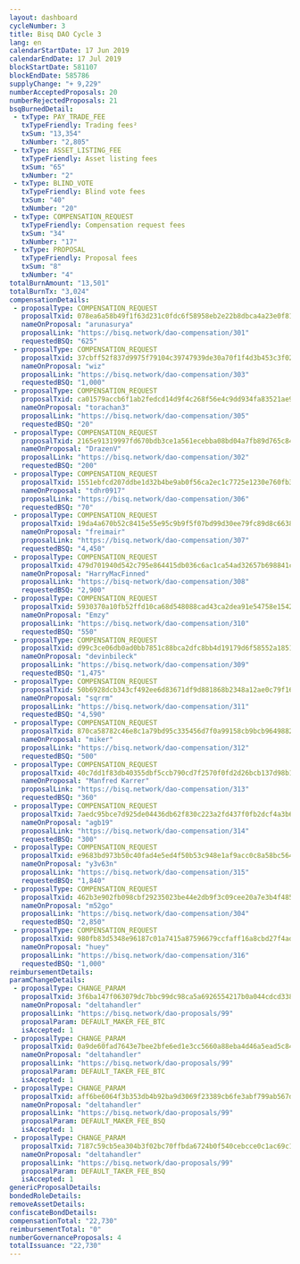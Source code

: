 ```yaml
---
layout: dashboard
cycleNumber: 3
title: Bisq DAO Cycle 3
lang: en
calendarStartDate: 17 Jun 2019
calendarEndDate: 17 Jul 2019
blockStartDate: 581107
blockEndDate: 585786
supplyChange: "+ 9,229"
numberAcceptedProposals: 20
numberRejectedProposals: 21
bsqBurnedDetail:
 - txType: PAY_TRADE_FEE
   txTypeFriendly: Trading fees²
   txSum: "13,354"
   txNumber: "2,805"
 - txType: ASSET_LISTING_FEE
   txTypeFriendly: Asset listing fees
   txSum: "65"
   txNumber: "2"
 - txType: BLIND_VOTE
   txTypeFriendly: Blind vote fees
   txSum: "40"
   txNumber: "20"
 - txType: COMPENSATION_REQUEST
   txTypeFriendly: Compensation request fees
   txSum: "34"
   txNumber: "17"
 - txType: PROPOSAL
   txTypeFriendly: Proposal fees
   txSum: "8"
   txNumber: "4"
totalBurnAmount: "13,501"
totalBurnTx: "3,024"
compensationDetails: 
 - proposalType: COMPENSATION_REQUEST
   proposalTxid: 078ea6a58b49f1f63d231c0fdc6f58958eb2e22b8dbca4a23e0f81081753f82e
   nameOnProposal: "arunasurya"
   proposalLink: "https://bisq.network/dao-compensation/301"
   requestedBSQ: "625"
 - proposalType: COMPENSATION_REQUEST
   proposalTxid: 37cbff52f837d9975f79104c39747939de30a70f1f4d3b453c3f02f215092e21
   nameOnProposal: "wiz"
   proposalLink: "https://bisq.network/dao-compensation/303"
   requestedBSQ: "1,000"
 - proposalType: COMPENSATION_REQUEST
   proposalTxid: ca01579accb6f1ab2fedcd14d9f4c268f56e4c9dd934fa83521ae9e006ac991d
   nameOnProposal: "torachan3"
   proposalLink: "https://bisq.network/dao-compensation/305"
   requestedBSQ: "20"
 - proposalType: COMPENSATION_REQUEST
   proposalTxid: 2165e91319997fd670bdb3ce1a561ecebba08bd04a7fb89d765c8408461129b8
   nameOnProposal: "DrazenV"
   proposalLink: "https://bisq.network/dao-compensation/302"
   requestedBSQ: "200"
 - proposalType: COMPENSATION_REQUEST
   proposalTxid: 1551ebfcd207ddbe1d32b4be9ab0f56ca2ec1c7725e1230e760fb3dfd2df0110
   nameOnProposal: "tdhr0917"
   proposalLink: "https://bisq.network/dao-compensation/306"
   requestedBSQ: "70"
 - proposalType: COMPENSATION_REQUEST
   proposalTxid: 19da4a670b52c8415e55e95c9b9f5f07bd99d30ee79fc89d8c66381850ea4e50
   nameOnProposal: "freimair"
   proposalLink: "https://bisq.network/dao-compensation/307"
   requestedBSQ: "4,450"
 - proposalType: COMPENSATION_REQUEST
   proposalTxid: 479d701940d542c795e864415db036c6ac1ca54ad32657b698841c9a664afc7f
   nameOnProposal: "HarryMacFinned"
   proposalLink: "https://bisq-network/dao-compensation/308"
   requestedBSQ: "2,900"
 - proposalType: COMPENSATION_REQUEST
   proposalTxid: 5930370a10fb52ffd10ca68d548088cad43ca2dea91e54758e15423929f8154f
   nameOnProposal: "Emzy"
   proposalLink: "https://bisq.network/dao-compensation/310"
   requestedBSQ: "550"
 - proposalType: COMPENSATION_REQUEST
   proposalTxid: d99c3ce06db0ad0bb7851c88bca2dfc8bb4d19179d6f58552a1851e1dd92d68d
   nameOnProposal: "devinbileck"
   proposalLink: "https://bisq.network/dao-compensation/309"
   requestedBSQ: "1,475"
 - proposalType: COMPENSATION_REQUEST
   proposalTxid: 50b6928dcb343cf492ee6d83671df9d881868b2348a12ae0c79f167aaab7d5df
   nameOnProposal: "sqrrm"
   proposalLink: "https://bisq.network/dao-compensation/311"
   requestedBSQ: "4,590"
 - proposalType: COMPENSATION_REQUEST
   proposalTxid: 870ca58782c46e8c1a79bd95c335456d7f0a99158cb9bcb9649882dcdb732337
   nameOnProposal: "miker"
   proposalLink: "https://bisq.network/dao-compensation/312"
   requestedBSQ: "500"
 - proposalType: COMPENSATION_REQUEST
   proposalTxid: 40c7dd1f83db40355dbf5ccb790cd7f2570f0fd2d26bcb137d98b101ed0c3e86
   nameOnProposal: "Manfred Karrer"
   proposalLink: "https://bisq.network/dao-compensation/313"
   requestedBSQ: "360"
 - proposalType: COMPENSATION_REQUEST
   proposalTxid: 7aedc95bce7d925de04436db62f830c223a2fd437f0fb2dcf4a3b6775ebab820
   nameOnProposal: "agb19"
   proposalLink: "https://bisq.network/dao-compensation/314"
   requestedBSQ: "300"
 - proposalType: COMPENSATION_REQUEST
   proposalTxid: e9683bd973b50c40fad4e5ed4f50b53c948e1af9acc0c8a58bc56489a3da5559
   nameOnProposal: "y3v63n"
   proposalLink: "https://bisq.network/dao-compensation/315"
   requestedBSQ: "1,840"
 - proposalType: COMPENSATION_REQUEST
   proposalTxid: 462b3e902fb098cbf29235023be44e2db9f3c09cee20a7e3b4f48550c8b9d78a
   nameOnProposal: "m52go"
   proposalLink: "https://bisq.network/dao-compensation/304"
   requestedBSQ: "2,850"
 - proposalType: COMPENSATION_REQUEST
   proposalTxid: 980fb83d5348e96187c01a7415a87596679ccfaff16a8cbd27f4adb38277ecfa
   nameOnProposal: "huey"
   proposalLink: "https://bisq.network/dao-compensation/316"
   requestedBSQ: "1,000"
reimbursementDetails: 
paramChangeDetails: 
 - proposalType: CHANGE_PARAM
   proposalTxid: 3f6ba147f063079dc7bbc99dc98ca5a6926554217b0a044cdcd33860c31a0d18
   nameOnProposal: "deltahandler"
   proposalLink: "https://bisq.network/dao-proposals/99"
   proposalParam: DEFAULT_MAKER_FEE_BTC
   isAccepted: 1
 - proposalType: CHANGE_PARAM
   proposalTxid: 0a9de60fad7643e7bee2bfe6ed1e3cc5660a88eba4d46a5ead5c84af52cb6410
   nameOnProposal: "deltahandler"
   proposalLink: "https://bisq.network/dao-proposals/99"
   proposalParam: DEFAULT_TAKER_FEE_BTC
   isAccepted: 1
 - proposalType: CHANGE_PARAM
   proposalTxid: aff6be6064f3b353db4b92ba9d3069f23389cb6fe3abf799ab567d359b5c7923
   nameOnProposal: "deltahandler"
   proposalLink: "https://bisq.network/dao-proposals/99"
   proposalParam: DEFAULT_MAKER_FEE_BSQ
   isAccepted: 1
 - proposalType: CHANGE_PARAM
   proposalTxid: 7187c59cb5ea304b3f02bc70ffbda6724b0f540cebcce0c1ac69c1bafcf681f1
   nameOnProposal: "deltahandler"
   proposalLink: "https://bisq.network/dao-proposals/99"
   proposalParam: DEFAULT_TAKER_FEE_BSQ
   isAccepted: 1
genericProposalDetails: 
bondedRoleDetails: 
removeAssetDetails: 
confiscateBondDetails: 
compensationTotal: "22,730"
reimbursementTotal: "0"
numberGovernanceProposals: 4
totalIssuance: "22,730"
---
```

